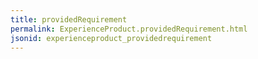 ```yaml
---
title: providedRequirement
permalink: ExperienceProduct.providedRequirement.html
jsonid: experienceproduct_providedrequirement
---
```

